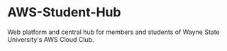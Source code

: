 # AWS-Student-Hub
Web platform and central hub for members and students of Wayne State University's AWS Cloud Club.
